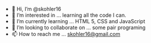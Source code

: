 - 👋 Hi, I’m @skohler16
- 👀 I’m interested in ... learning all the code I can.
- 🌱 I’m currently learning ... HTML 5, CSS and JavaScript
- 💞️ I’m looking to collaborate on ... some pair programing
- 📫 How to reach me ... skohler16@gmail.com

<!---
skohler16/skohler16 is a ✨ special ✨ repository because its `README.md` (this file) appears on your GitHub profile.
You can click the Preview link to take a look at your changes.
--->
